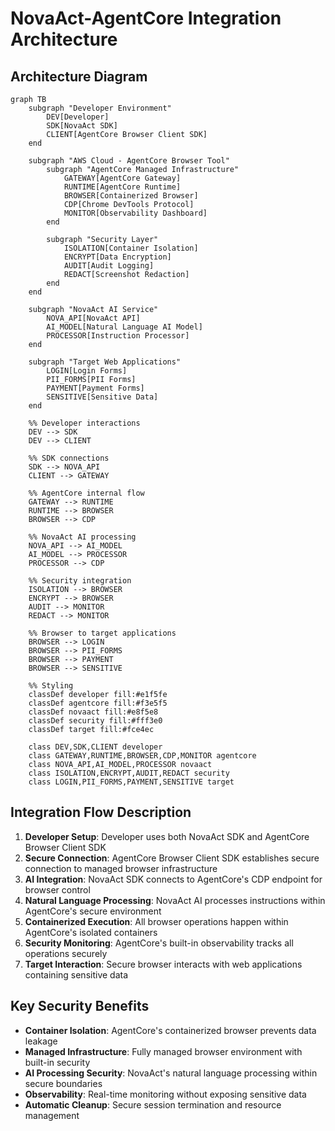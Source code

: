 # NovaAct-AgentCore Integration Architecture

## Architecture Diagram

```mermaid
graph TB
    subgraph "Developer Environment"
        DEV[Developer]
        SDK[NovaAct SDK]
        CLIENT[AgentCore Browser Client SDK]
    end
    
    subgraph "AWS Cloud - AgentCore Browser Tool"
        subgraph "AgentCore Managed Infrastructure"
            GATEWAY[AgentCore Gateway]
            RUNTIME[AgentCore Runtime]
            BROWSER[Containerized Browser]
            CDP[Chrome DevTools Protocol]
            MONITOR[Observability Dashboard]
        end
        
        subgraph "Security Layer"
            ISOLATION[Container Isolation]
            ENCRYPT[Data Encryption]
            AUDIT[Audit Logging]
            REDACT[Screenshot Redaction]
        end
    end
    
    subgraph "NovaAct AI Service"
        NOVA_API[NovaAct API]
        AI_MODEL[Natural Language AI Model]
        PROCESSOR[Instruction Processor]
    end
    
    subgraph "Target Web Applications"
        LOGIN[Login Forms]
        PII_FORMS[PII Forms]
        PAYMENT[Payment Forms]
        SENSITIVE[Sensitive Data]
    end
    
    %% Developer interactions
    DEV --> SDK
    DEV --> CLIENT
    
    %% SDK connections
    SDK --> NOVA_API
    CLIENT --> GATEWAY
    
    %% AgentCore internal flow
    GATEWAY --> RUNTIME
    RUNTIME --> BROWSER
    BROWSER --> CDP
    
    %% NovaAct AI processing
    NOVA_API --> AI_MODEL
    AI_MODEL --> PROCESSOR
    PROCESSOR --> CDP
    
    %% Security integration
    ISOLATION --> BROWSER
    ENCRYPT --> BROWSER
    AUDIT --> MONITOR
    REDACT --> MONITOR
    
    %% Browser to target applications
    BROWSER --> LOGIN
    BROWSER --> PII_FORMS
    BROWSER --> PAYMENT
    BROWSER --> SENSITIVE
    
    %% Styling
    classDef developer fill:#e1f5fe
    classDef agentcore fill:#f3e5f5
    classDef novaact fill:#e8f5e8
    classDef security fill:#fff3e0
    classDef target fill:#fce4ec
    
    class DEV,SDK,CLIENT developer
    class GATEWAY,RUNTIME,BROWSER,CDP,MONITOR agentcore
    class NOVA_API,AI_MODEL,PROCESSOR novaact
    class ISOLATION,ENCRYPT,AUDIT,REDACT security
    class LOGIN,PII_FORMS,PAYMENT,SENSITIVE target
```

## Integration Flow Description

1. **Developer Setup**: Developer uses both NovaAct SDK and AgentCore Browser Client SDK
2. **Secure Connection**: AgentCore Browser Client SDK establishes secure connection to managed browser infrastructure
3. **AI Integration**: NovaAct SDK connects to AgentCore's CDP endpoint for browser control
4. **Natural Language Processing**: NovaAct AI processes instructions within AgentCore's secure environment
5. **Containerized Execution**: All browser operations happen within AgentCore's isolated containers
6. **Security Monitoring**: AgentCore's built-in observability tracks all operations securely
7. **Target Interaction**: Secure browser interacts with web applications containing sensitive data

## Key Security Benefits

- **Container Isolation**: AgentCore's containerized browser prevents data leakage
- **Managed Infrastructure**: Fully managed browser environment with built-in security
- **AI Processing Security**: NovaAct's natural language processing within secure boundaries
- **Observability**: Real-time monitoring without exposing sensitive data
- **Automatic Cleanup**: Secure session termination and resource management